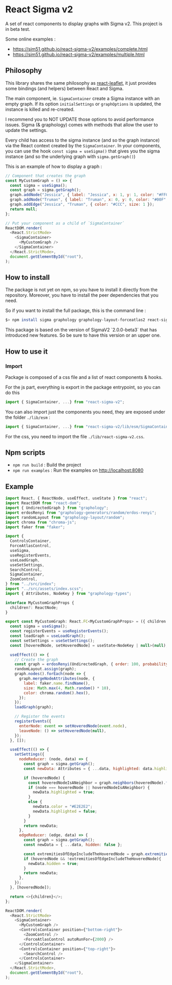# React Sigma v2

A set of react components to display graphs with Sigma v2.
This project is in beta test.

Some online examples :

- https://sim51.github.io/react-sigma-v2/examples/complete.html
- https://sim51.github.io/react-sigma-v2/examples/multiple.html

## Philosophy

This library shares the same philosophy as [react-leaflet](https://react-leaflet.js.org), it just provides some bindings (and helpers) between React and Sigma.

The main component, ie. `SigmaContainer` create a Sigma instance with an empty graph. If its option `initialSettings` or `graphOptions` is updated, the instance is killed and re-created.

I recommend you to NOT UPDATE those options to avoid performance issues.
Sigma (& graphology) comes with methods that allow the user to update the settings.

Every child has access to the sigma instance (and so the graph instance) via the React context created by the `SigmaContainer`.
In your components, you can use the hook `const sigma = useSigma()` that gives you the sigma instance (and so the underlying graph with `sigma.getGraph()`)

This is an example of how to display a graph :

```javascript
// Component that creates the graph
const MyCustomGraph = () => {
  const sigma = useSigma();
  const graph = sigma.getGraph();
  graph.addNode("Jessica", { label: "Jessica", x: 1, y: 1, color: "#FF0", size: 10 });
  graph.addNode("Truman", { label: "Truman", x: 0, y: 0, color: "#00F", size: 5 });
  graph.addEdge("Jessica", "Truman", { color: "#CCC", size: 1 });
  return null;
};

// Put your component as a child of `SigmaContainer`
ReactDOM.render(
  <React.StrictMode>
    <SigmaContainer>
      <MyCustomGraph />
    </SigmaContainer>
  </React.StrictMode>,
  document.getElementById("root"),
);
```

## How to install

The package is not yet on npm, so you have to install it directly from the repository. Moreover, you have to install the peer dependencies that you need.

So if you want to install the full package, this is the command line :

```bash
$> npm install sigma graphology graphology-layout-forceatlas2 react-sigma-v2
```

<div class="important">
This package is based on the version of SigmaV2 `2.0.0-beta3` that has introduced new features. So be sure to have this version or an upper one.
</div>

## How to use it

### Import

Package is composed of a css file and a list of react components & hooks.

For the js part, everything is export in the package entrypoint, so you can do this

```javascript
import { SigmaContainer, ...} from "react-sigma-v2";
```

You can also import just the components you need, they are exposed under the folder `./lib/esm` :

```javascript
import { SigmaContainer, ...} from "react-sigma-v2/lib/esm/SigmaContainer";
```

For the css, you need to import the file `./lib/react-sigma-v2.css`.

## Npm scripts

- `npm run build` : Build the project
- `npm run examples` : Run the examples on <http://localhost:8080>

## Example

```javascript
import React, { ReactNode, useEffect, useState } from "react";
import ReactDOM from "react-dom";
import { UndirectedGraph } from "graphology";
import erdosRenyi from "graphology-generators/random/erdos-renyi";
import randomLayout from "graphology-layout/random";
import chroma from "chroma-js";
import faker from "faker";

import {
  ControlsContainer,
  ForceAtlasControl,
  useSigma,
  useRegisterEvents,
  useLoadGraph,
  useSetSettings,
  SearchControl,
  SigmaContainer,
  ZoomControl,
} from "../src/index";
import "../src/assets/index.scss";
import { Attributes, NodeKey } from "graphology-types";

interface MyCustomGraphProps {
  children?: ReactNode;
}

export const MyCustomGraph: React.FC<MyCustomGraphProps> = ({ children }) => {
  const sigma = useSigma();
  const registerEvents = useRegisterEvents();
  const loadGraph = useLoadGraph();
  const setSettings = useSetSettings();
  const [hoveredNode, setHoveredNode] = useState<NodeKey | null>(null);

  useEffect(() => {
    // Create the graph
    const graph = erdosRenyi(UndirectedGraph, { order: 100, probability: 0.2 });
    randomLayout.assign(graph);
    graph.nodes().forEach(node => {
      graph.mergeNodeAttributes(node, {
        label: faker.name.findName(),
        size: Math.max(4, Math.random() * 10),
        color: chroma.random().hex(),
      });
    });
    loadGraph(graph);

    // Register the events
    registerEvents({
      enterNode: event => setHoveredNode(event.node),
      leaveNode: () => setHoveredNode(null),
    });
  }, []);

  useEffect(() => {
    setSettings({
      nodeReducer: (node, data) => {
        const graph = sigma.getGraph();
        const newData: Attributes = { ...data, highlighted: data.highlighted || false };

        if (hoveredNode) {
          const hoveredNodeIsANeighbor = graph.neighbors(hoveredNode).find(neighbor => neighbor === hoveredNode) !== undefined;
          if (node === hoveredNode || hoveredNodeIsANeighbor) {
            newData.highlighted = true;
          }
          else {
            newData.color = "#E2E2E2";
            newData.highlighted = false;
          }
        }
        return newData;
      },
      edgeReducer: (edge, data) => {
        const graph = sigma.getGraph();
        const newData = { ...data, hidden: false };

        const extremitiesOfEdgeIncludeTheHoveredNode = graph.extremities(edge).find(extremity => extremity === hoveredNode);
        if (hoveredNode && !extremitiesOfEdgeIncludeTheHoveredNode){
          newData.hidden = true;
        }
        return newData;
      },
    });
  }, [hoveredNode]);

  return <>{children}</>;
};

ReactDOM.render(
  <React.StrictMode>
    <SigmaContainer>
      <MyCustomGraph />
      <ControlsContainer position={"bottom-right"}>
        <ZoomControl />
        <ForceAtlasControl autoRunFor={2000} />
      </ControlsContainer>
      <ControlsContainer position={"top-right"}>
        <SearchControl />
      </ControlsContainer>
    </SigmaContainer>
  </React.StrictMode>,
  document.getElementById("root"),
);
```
